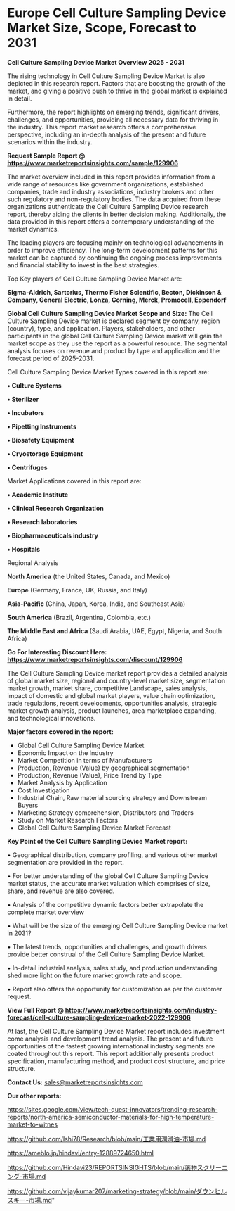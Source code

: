 # Europe Cell Culture Sampling Device Market Size, Scope, Forecast to 2031

<Strong> Cell Culture Sampling Device Market Overview 2025 - 2031</strong>

The rising technology in Cell Culture Sampling Device Market is also depicted in this research report. Factors that are boosting the growth of the market, and giving a positive push to thrive in the global market is explained in detail.

Furthermore, the report highlights on emerging trends, significant drivers, challenges, and opportunities, providing all necessary data for thriving in the industry. This report market research offers a comprehensive perspective, including an in-depth analysis of the present and future scenarios within the industry.

<strong>Request Sample Report @ <a href=https://www.marketreportsinsights.com/sample/129906>https://www.marketreportsinsights.com/sample/129906</a></strong>

The market overview included in this report provides information from a wide range of resources like government organizations, established companies, trade and industry associations, industry brokers and other such regulatory and non-regulatory bodies. The data acquired from these organizations authenticate the Cell Culture Sampling Device research report, thereby aiding the clients in better decision making. Additionally, the data provided in this report offers a contemporary understanding of the market dynamics.

The leading players are focusing mainly on technological advancements in order to improve efficiency. The long-term development patterns for this market can be captured by continuing the ongoing process improvements and financial stability to invest in the best strategies.

Top Key players of Cell Culture Sampling Device Market are:

<strong>Sigma-Aldrich, Sartorius, Thermo Fisher Scientific, Becton, Dickinson & Company, General Electric, Lonza, Corning, Merck, Promocell, Eppendorf</strong>

<strong><b>Global Cell Culture Sampling Device Market Scope and Size:</b></strong>
The Cell Culture Sampling Device market is declared segment by company, region (country), type, and application. Players, stakeholders, and other participants in the global Cell Culture Sampling Device market will gain the market scope as they use the report as a powerful resource. The segmental analysis focuses on revenue and product by type and application and the forecast period of 2025-2031.

Cell Culture Sampling Device Market Types covered in this report are:

<strong>• Culture Systems

• Sterilizer

• Incubators

• Pipetting Instruments

• Biosafety Equipment

• Cryostorage Equipment

• Centrifuges</strong>

Market Applications covered in this report are:

<strong>• Academic Institute

• Clinical Research Organization

• Research laboratories

• Biopharmaceuticals industry

• Hospitals</strong> 

Regional Analysis

<strong>North America</strong> (the United States, Canada, and Mexico)

<strong>Europe</strong> (Germany, France, UK, Russia, and Italy)

<strong>Asia-Pacific</strong> (China, Japan, Korea, India, and Southeast Asia)

<strong>South America</strong> (Brazil, Argentina, Colombia, etc.)

<strong>The Middle East and Africa</strong> (Saudi Arabia, UAE, Egypt, Nigeria, and South Africa)

<strong>Go For Interesting Discount Here: <a href=https://www.marketreportsinsights.com/discount/129906>https://www.marketreportsinsights.com/discount/129906</a></strong>

The Cell Culture Sampling Device market report provides a detailed analysis of global market size, regional and country-level market size, segmentation market growth, market share, competitive Landscape, sales analysis, impact of domestic and global market players, value chain optimization, trade regulations, recent developments, opportunities analysis, strategic market growth analysis, product launches, area marketplace expanding, and technological innovations.

<strong><b>Major factors covered in the report:</b></strong>
<ul>
  <li>Global Cell Culture Sampling Device Market </li>
  <li>Economic Impact on the Industry</li>
  <li>Market Competition in terms of Manufacturers</li>
  <li>Production, Revenue (Value) by geographical segmentation</li>
  <li>Production, Revenue (Value), Price Trend by Type</li>
  <li>Market Analysis by Application</li>
  <li>Cost Investigation</li>
  <li>Industrial Chain, Raw material sourcing strategy and Downstream Buyers</li>
  <li>Marketing Strategy comprehension, Distributors and Traders</li>
  <li>Study on Market Research Factors</li>
  <li>Global Cell Culture Sampling Device Market Forecast</li>
</ul>

<strong><b>Key Point of the Cell Culture Sampling Device Market report:</b></strong>

• Geographical distribution, company profiling, and various other market segmentation are provided in the report.

• For better understanding of the global Cell Culture Sampling Device market status, the accurate market valuation which comprises of size, share, and revenue are also covered.

• Analysis of the competitive dynamic factors better extrapolate the complete market overview

• What will be the size of the emerging Cell Culture Sampling Device market in 2031?

• The latest trends, opportunities and challenges, and growth drivers provide better construal of the Cell Culture Sampling Device Market.

• In-detail industrial analysis, sales study, and production understanding shed more light on the future market growth rate and scope.

• Report also offers the opportunity for customization as per the customer request.

<strong><b>View Full Report @ <a href=https://www.marketreportsinsights.com/industry-forecast/cell-culture-sampling-device-market-2022-129906>https://www.marketreportsinsights.com/industry-forecast/cell-culture-sampling-device-market-2022-129906</a></b></strong>


At last, the Cell Culture Sampling Device Market report includes investment come analysis and development trend analysis. The present and future opportunities of the fastest growing international industry segments are coated throughout this report. This report additionally presents product specification, manufacturing method, and product cost structure, and price structure.

<strong>Contact Us:</strong>
sales@marketreportsinsights.com

<strong>Our other reports:</strong>

<a href=https://sites.google.com/view/tech-quest-innovators/trending-research-reports/north-america-semiconductor-materials-for-high-temperature-market-to-witnes>https://sites.google.com/view/tech-quest-innovators/trending-research-reports/north-america-semiconductor-materials-for-high-temperature-market-to-witnes</a>

<a href=https://github.com/Ishi78/Research/blob/main/工業用潤滑油-市場.md>https://github.com/Ishi78/Research/blob/main/工業用潤滑油-市場.md</a>

<a href=https://ameblo.jp/hindavi/entry-12889724650.html>https://ameblo.jp/hindavi/entry-12889724650.html</a>

<a href=https://github.com/Hindavi23/REPORTSINSIGHTS/blob/main/薬物スクリーニング-市場.md>https://github.com/Hindavi23/REPORTSINSIGHTS/blob/main/薬物スクリーニング-市場.md</a>

<a href=https://github.com/vijaykumar207/marketing-strategy/blob/main/ダウンヒルスキー-市場.md>https://github.com/vijaykumar207/marketing-strategy/blob/main/ダウンヒルスキー-市場.md</a>"
